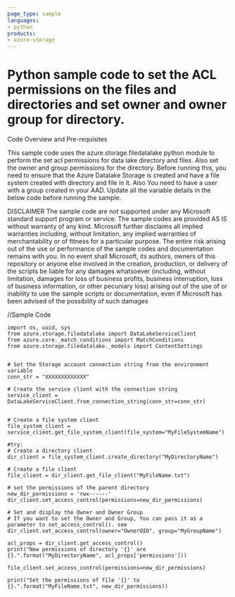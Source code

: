 ```yaml
---
page_type: sample
languages:
- python
products:
- azure-storage	
---
```



# Python sample code to set the ACL permissions on the files and directories and set owner and owner group for directory.

 Code Overview and Pre-requisites
 
 This sample code uses the azure.storage.filedatalake python module to perform the set acl permissions for data lake directory and files. Also set the owner and group permissions for the directory.
 Before running this, you need to ensure that the Azure Datalake Storage is created and have a file system created with directory and file in it. Also You need to have a user with a group created in your AAD.
 Update all the variable details in the below code before running the sample.
 
 
DISCLAIMER
The sample code are not supported under any Microsoft standard support program or service. The sample codes are provided AS IS without warranty of any kind. Microsoft further disclaims all implied warranties including, without limitation, any implied warranties of merchantability or of fitness for a particular purpose. The entire risk arising out of the use or performance of the sample codes and documentation remains with you. In no event shall Microsoft, its authors, owners of this repository or anyone else involved in the creation, production, or delivery of the scripts be liable for any damages whatsoever (including, without limitation, damages for loss of business profits, business interruption, loss of business information, or other pecuniary loss) arising out of the use of or inability to use the sample scripts or documentation, even if Microsoft has been advised of the possibility of such damages 



//Sample Code

```
import os, uuid, sys
from azure.storage.filedatalake import DataLakeServiceClient
from azure.core._match_conditions import MatchConditions
from azure.storage.filedatalake._models import ContentSettings


# Set the Storage account connection string from the environment variable
conn_str = "XXXXXXXXXXXXX"

# Create the service client with the connection string
service_client = DataLakeServiceClient.from_connection_string(conn_str=conn_str)

        
# Create a file system client
file_system_client = service_client.get_file_system_client(file_system="MyFileSystemName")

#try:
# Create a directory client
dir_client = file_system_client.create_directory("MyDirectoryName")

# Create a file client
file_client = dir_client.get_file_client("MyFileName.txt")

# set the permissions of the parent directory
new_dir_permissions = 'rwx------'
dir_client.set_access_control(permissions=new_dir_permissions)

# Set and display the Owner and Owner Group
# If you want to set the Owner and Group, You can pass it as a parameter to set_access_control(). see dir_client.set_access_control(owner="OwnerOID", group="MyGroupName")

acl_props = dir_client.get_access_control()
print("New permissions of directory '{}' are {}.".format("MyDirectoryName", acl_props['permissions']))

file_client.set_access_control(permissions=new_dir_permissions)

print("Set the permissions of file '{}' to {}.".format("MyFileName.txt", new_dir_permissions))

```
